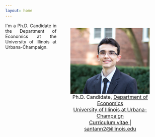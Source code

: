 ```yaml
---
layout: home
---
```


 <style type="text/css">
  figure, div.figure {
      float: right;
      width: 50%;
      text-align: center;
      font-size: smaller;
      padding: 0.4em;
      text-indent: 0;
    }
  </style>
  
  <style>
   p.ex1 {
    max-width: 300px;
    }
 </style>

<figure>
<img src="./files/profile.jpg" alt="profile" style="width: 360px;" align="right" />
<figcaption align="right"><p align="center"><font size="3">Ph.D. Candidate, <a href="http://www.economics.illinois.edu" target="_blank">Department of Economics</a><br/> <a href="https://illinois.edu/" target="_blank">University of Illinois at Urbana-Champaign</a><br/> <a href="/files/vpsantanna_CV.pdf" target="_blank"><i class="far fa-file-pdf" style="font-size:18px"> </i> Curriculum vitae </a> | <a href="mailto:santann2@illinois.edu"> <i class="far fa-envelope"></i> santann2@illinois.edu</a> </font></p></figcaption>
</figure>

<p style="text-align:justify" class="ex1">I'm a Ph.D. Candidate in the Department of Economics at the University of Illinois at Urbana-Champaign. </p>

